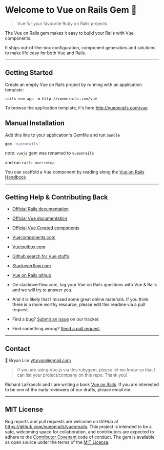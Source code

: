 # Welcome to Vue on Rails Gem 💎

> Vue for your favourite Ruby on Rails projects

The Vue on Rails gem makes it easy to build your Rails with Vue components. 

It ships out-of-the-box configuration, component generators and solutions to make life easy for both Vue and Rails. 

---

## Getting Started

Create an empty Vue on Rails project by running with an application template: 

```
rails new app -m http://vueonrails.com/vue
```

To browse the application template, it's here http://vueonrails.com/vue 


## Manual Installation

Add this line to your application's Gemfile and run `bundle`

```ruby
gem 'vueonrails'
```
*note*: `vuejs` gem was renamed to `vueonrails`

and run `rails vue:setup`

You can scaffold a Vue component by reading along the [Vue on Rails Handbook](/docs)

---

## Getting Help & Contributing Back 

- [Official Rails documentation](https://guides.rubyonrails.org)
- [Official Vue documentation](https://vuejs.org/v2/guide/)
- [Official Vue Curated components](https://curated.vuejs.org)
- [Vuecomponents.com](https://vuecomponents.com)
- [Vuetoolbox.com](http://www.vuetoolbox.com)
- [Github search for Vue stuffs](https://github.com/search?o=desc&q=vue&s=stars&type=Repositories)
- [Stackoverflow.com](https://stackoverflow.com/questions/tagged/vue.js+ruby-on-rails)
- [Vue on Rails github](https://github.com/vueonrails)

- On stackoverflow.com, tag your Vue on Rails questions with Vue & Rails and we will try to answer you. 

- And it is likely that I missed some great online materials. If you think there is a more worthy resource, please edit this readme via a pull request.

- Find a bug? [Submit an issue](https://github.com/vueonrails/vueonrails/issues) on our tracker.

- Find something wrong? [Send a pull request](https://github.com/vueonrails/vueonrails/pulls). 

---

## Contact

📮 Bryan Lim ytbryan@gmail.com

> If you are using Vue.js via this rubygem, please let me know so that I can list your project/company on this repo. Thank you!

Richard LaFranchi and I are writing a book [Vue on Rails](http://vueonrails.com). If you are interested to be one of the early reviewers of our drafts, please email me.

---

## MIT License

Bug reports and pull requests are welcome on GitHub at https://github.com/vueonrails/vueonrails. This project is intended to be a safe, welcoming space for collaboration, and contributors are expected to adhere to the [Contributor Covenant](http://contributor-covenant.org) code of conduct.
The gem is available as open source under the terms of the [MIT License](http://opensource.org/licenses/MIT).
